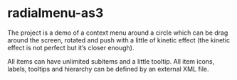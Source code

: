 radialmenu-as3
==============

The project is a demo of a context menu around a circle which can be drag 
around the screen, rotated and push with a little of kinetic effect (the 
kinetic effect is not perfect but it’s closer enough). 

All items can have unlimited subitems and a little tooltip. All item icons, 
labels, tooltips and hierarchy can be defined by an external XML file.
